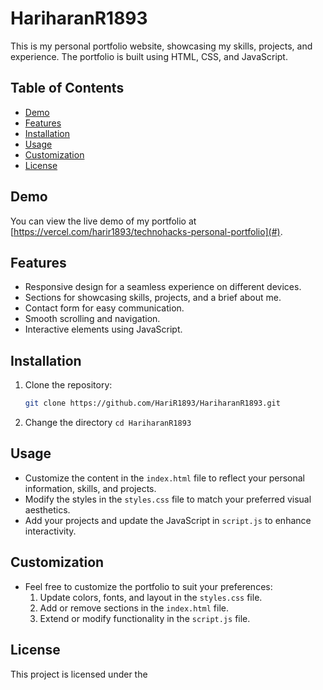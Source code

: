 # HariharanR1893

This is my personal portfolio website, showcasing my skills, projects, and experience. The portfolio is built using HTML, CSS, and JavaScript.

## Table of Contents

- [Demo](#demo)
- [Features](#features)
- [Installation](#installation)
- [Usage](#usage)
- [Customization](#customization)
- [License](#license)

## Demo

You can view the live demo of my portfolio at [https://vercel.com/harir1893/technohacks-personal-portfolio](#).

## Features

- Responsive design for a seamless experience on different devices.
- Sections for showcasing skills, projects, and a brief about me.
- Contact form for easy communication.
- Smooth scrolling and navigation.
- Interactive elements using JavaScript.

## Installation

1. Clone the repository:

   ```bash
   git clone https://github.com/HariR1893/HariharanR1893.git 

2. Change the directory
   ```cd HariharanR1893```

## Usage
- Customize the content in the `index.html` file to reflect your personal information, skills, and projects.
- Modify the styles in the `styles.css` file to match your preferred visual aesthetics.
- Add your projects and update the JavaScript in `script.js` to enhance interactivity.

## Customization
- Feel free to customize the portfolio to suit your preferences:
    1. Update colors, fonts, and layout in the `styles.css` file.
    2. Add or remove sections in the `index.html` file.
    3. Extend or modify functionality in the `script.js` file.
 
## License
This project is licensed under the 
